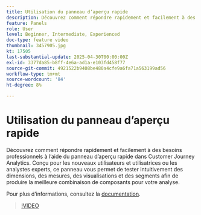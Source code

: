 ```yaml
---
title: Utilisation du panneau d’aperçu rapide
description: Découvrez comment répondre rapidement et facilement à des besoins professionnels à l’aide du panneau d’aperçu rapide dans Customer Journey Analytics.
feature: Panels
role: User
level: Beginner, Intermediate, Experienced
doc-type: feature video
thumbnail: 3457905.jpg
kt: 17505
last-substantial-update: 2025-04-30T00:00:00Z
exl-id: 3377da85-b8ff-4e6a-ad1a-e103fd458f77
source-git-commit: 4921522b9408be480a4cfe9a6fa71a563199ad56
workflow-type: tm+mt
source-wordcount: '84'
ht-degree: 8%

---
```


# Utilisation du panneau d’aperçu rapide

Découvrez comment répondre rapidement et facilement à des besoins professionnels à l’aide du panneau d’aperçu rapide dans Customer Journey Analytics. Conçu pour les nouveaux utilisateurs et utilisatrices ou les analystes experts, ce panneau vous permet de tester intuitivement des dimensions, des mesures, des visualisations et des segments afin de produire la meilleure combinaison de composants pour votre analyse.

Pour plus dʼinformations, consultez la [documentation](https://experienceleague.adobe.com/en/docs/analytics-platform/using/cja-workspace/panels/quickinsight).

>[!VIDEO](https://video.tv.adobe.com/v/3457905/?learn=on)
